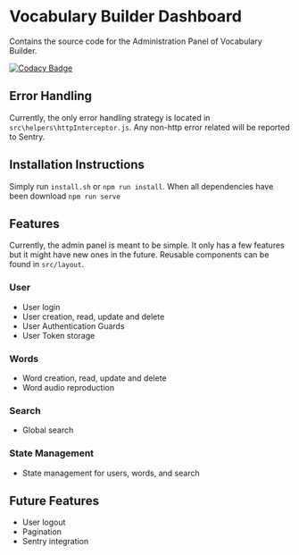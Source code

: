 # Vocabulary Builder Dashboard 

Contains the source code for the Administration Panel of Vocabulary Builder.

[![Codacy Badge](https://api.codacy.com/project/badge/Grade/d2a497123da64ae091c1e71d49dc0ae3)](https://www.codacy.com?utm_source=github.com&amp;utm_medium=referral&amp;utm_content=JoshuaR503/Vocabulary-Builder-Dashboard-V2&amp;utm_campaign=Badge_Grade)

## Error Handling
Currently, the only error handling strategy is located in `src\helpers\httpInterceptor.js`. Any non-http error related will be reported to Sentry.

## Installation Instructions
Simply run `install.sh` or `npm run install`.
When all dependencies have been download `npm run serve`

## Features
Currently, the admin panel is meant to be simple. It only has a few features but it might have new ones in the future. Reusable components can be found in `src/layout`.

### User
- User login
- User creation, read, update and delete
- User Authentication Guards
- User Token storage

### Words
- Word creation, read, update and delete
- Word audio reproduction

### Search
- Global search

### State Management
- State management for users, words, and search

## Future Features
- User logout
- Pagination
- Sentry integration